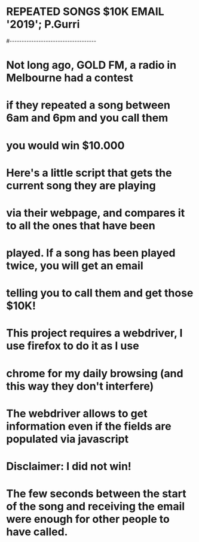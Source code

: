 
# REPEATED SONGS $10K EMAIL '2019'; P.Gurri
#------------------------------------

# Not long ago, GOLD FM, a radio in Melbourne had a contest
# if they repeated a song between 6am and 6pm and you call them
# you would win $10.000
# Here's a little script that gets the current song they are playing
# via their webpage, and compares it to all the ones that have been
# played. If a song has been played twice, you will get an email
# telling you to call them and get those $10K!

# This project requires a webdriver, I use firefox to do it as I use
# chrome for my daily browsing (and this way they don't interfere)
# The webdriver allows to get information even if the fields are populated via javascript

# Disclaimer: I did not win! 
# The few seconds between the start of the song and receiving the email were enough for other people to have called. 
